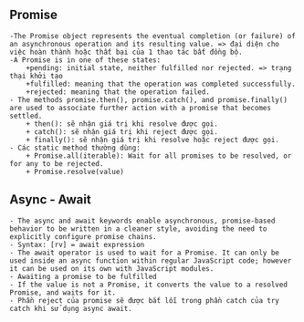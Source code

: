 ## Promise
    -The Promise object represents the eventual completion (or failure) of an asynchronous operation and its resulting value. => đại diện cho việc hoàn thành hoặc thất bại của 1 thao tác bất đồng bộ.
    -A Promise is in one of these states:
        +pending: initial state, neither fulfilled nor rejected. => trạng thại khởi tạo
        +fulfilled: meaning that the operation was completed successfully.
        +rejected: meaning that the operation failed.
    - The methods promise.then(), promise.catch(), and promise.finally() are used to associate further action with a promise that becomes settled.
        + then(): sẽ nhận giá trị khi resolve được gọi.
        + catch(): sẽ nhận giá trị khi reject được gọi.
        + finally(): sẽ nhận giá trị khi resolve hoặc reject được gọi.
    - Các static method thường dùng:
        + Promise.all(iterable): Wait for all promises to be resolved, or for any to be rejected.
        + Promise.resolve(value)

## Async - Await
    - The async and await keywords enable asynchronous, promise-based behavior to be written in a cleaner style, avoiding the need to explicitly configure promise chains.
    - Syntax: [rv] = await expression
    - The await operator is used to wait for a Promise. It can only be used inside an async function within regular JavaScript code; however it can be used on its own with JavaScript modules.
    - Awaiting a promise to be fulfilled
    - If the value is not a Promise, it converts the value to a resolved Promise, and waits for it.
    - Phần reject của promise sẽ được bắt lỗi trong phần catch của try catch khi sử dụng async await.